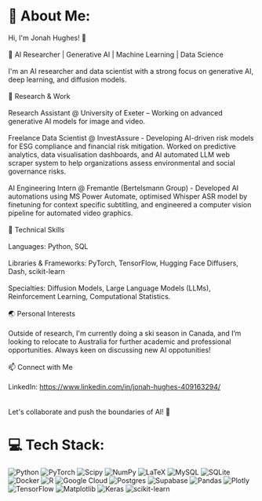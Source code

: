 # 💫 About Me:
Hi, I'm Jonah Hughes! 👋<br><br>🚀 AI Researcher | Generative AI | Machine Learning | Data Science<br><br>I'm an AI researcher and data scientist with a strong focus on generative AI, deep learning, and diffusion models.<br><br>🧠 Research & Work<br><br>Research Assistant @ University of Exeter – Working on advanced generative AI models for image and video.<br><br>Freelance Data Scientist @ InvestAssure - Developing AI-driven risk models for ESG compliance and financial risk mitigation. Worked on predictive analytics, data visualisation dashboards, and AI automated LLM web scraper system to help organizations assess environmental and social governance risks.<br><br>AI Engineering Intern @ Fremantle (Bertelsmann Group) - Developed AI automations using MS Power Automate, optimised Whisper ASR model by finetuning for context specific subtitling, and engineered a computer vision pipeline for automated video graphics.<br><br>🔧 Technical Skills<br><br>Languages: Python, SQL<br><br>Libraries & Frameworks: PyTorch, TensorFlow, Hugging Face Diffusers, Dash, scikit-learn<br><br>Specialties: Diffusion Models, Large Language Models (LLMs), Reinforcement Learning, Computational Statistics.<br><br>🌏 Personal Interests<br><br>Outside of research, I'm currently doing a ski season in Canada, and I’m looking to relocate to Australia for further academic and professional opportunities. Always keen on discussing new AI oppotunities!<br><br>📫 Connect with Me<br><br>LinkedIn: https://www.linkedin.com/in/jonah-hughes-409163294/<br><br><br>Let's collaborate and push the boundaries of AI! 🚀


# 💻 Tech Stack:
![Python](https://img.shields.io/badge/python-3670A0?style=for-the-badge&logo=python&logoColor=ffdd54) ![PyTorch](https://img.shields.io/badge/PyTorch-%23EE4C2C.svg?style=for-the-badge&logo=PyTorch&logoColor=white) ![Scipy](https://img.shields.io/badge/SciPy-%230C55A5.svg?style=for-the-badge&logo=scipy&logoColor=%white) ![NumPy](https://img.shields.io/badge/numpy-%23013243.svg?style=for-the-badge&logo=numpy&logoColor=white) ![LaTeX](https://img.shields.io/badge/latex-%23008080.svg?style=for-the-badge&logo=latex&logoColor=white) ![MySQL](https://img.shields.io/badge/mysql-4479A1.svg?style=for-the-badge&logo=mysql&logoColor=white) ![SQLite](https://img.shields.io/badge/sqlite-%2307405e.svg?style=for-the-badge&logo=sqlite&logoColor=white) ![Docker](https://img.shields.io/badge/docker-%230db7ed.svg?style=for-the-badge&logo=docker&logoColor=white) ![R](https://img.shields.io/badge/r-%23276DC3.svg?style=for-the-badge&logo=r&logoColor=white) ![Google Cloud](https://img.shields.io/badge/GoogleCloud-%234285F4.svg?style=for-the-badge&logo=google-cloud&logoColor=white) ![Postgres](https://img.shields.io/badge/postgres-%23316192.svg?style=for-the-badge&logo=postgresql&logoColor=white) ![Supabase](https://img.shields.io/badge/Supabase-3ECF8E?style=for-the-badge&logo=supabase&logoColor=white) ![Pandas](https://img.shields.io/badge/pandas-%23150458.svg?style=for-the-badge&logo=pandas&logoColor=white) ![Plotly](https://img.shields.io/badge/Plotly-%233F4F75.svg?style=for-the-badge&logo=plotly&logoColor=white) ![TensorFlow](https://img.shields.io/badge/TensorFlow-%23FF6F00.svg?style=for-the-badge&logo=TensorFlow&logoColor=white) ![Matplotlib](https://img.shields.io/badge/Matplotlib-%23ffffff.svg?style=for-the-badge&logo=Matplotlib&logoColor=black) ![Keras](https://img.shields.io/badge/Keras-%23D00000.svg?style=for-the-badge&logo=Keras&logoColor=white) ![scikit-learn](https://img.shields.io/badge/scikit--learn-%23F7931E.svg?style=for-the-badge&logo=scikit-learn&logoColor=white)

